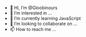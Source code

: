 - 👋 Hi, I’m @Gloobinours
- 👀 I’m interested in ...
- 🌱 I’m currently learning JavaScript
- 💞️ I’m looking to collaborate on ...
- 📫 How to reach me ...

<!---
Gloobinours/Gloobinours is a ✨ special ✨ repository because its `README.md` (this file) appears on your GitHub profile.
You can click the Preview link to take a look at your changes.
--->
